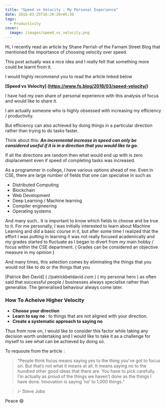 ```yaml
---
title: "Speed vs Velocity : My Personal Experience"
date: 2018-03-25T16:20:28+05:30
tags:
  - Productivity
cover:
  image: /images/speed_vs_velocity.png
---
```


Hi, I recently read an article by Shane Parrish of the Farnam Street Blog that mentioned the importance of choosing velocity over speed.

This post actually was a nice idea and I really felt that something more could be learnt from it.

I would highly recommend you to read the article linked below

**[Speed vs Velocity] (https://www.fs.blog/2018/03/speed-velocity/)**

I have had my own share of personal experience with this analysis of focus and would like to share it.

I am actually someone who is highly obsessed with increasing my efficiency / productivity.

But efficiency can also achieved by doing things in a particular direction rather than trying to do tasks faster.

Think about this: ***An incremental increase in speed can only be considered useful if it is in a direction that you would like to go.***

If all the directions are random then what would end up with is zero displacement even if speed of completing tasks was increased.

As a programmer in college, I have various options ahead of me. Even in CSE, there are large number of fields that one can specialise in such as

- Distributed Computing
- Blockchain
- Web Development
- Deep Learning / Machine learning
- Compiler engineering
- Operating systems

And many such.. It is important to know which fields to choose and be true to it. For me personally, I was initially interested to learn about Machine Learning and did a basic course in it, but after some time I realized that the effort I was putting in learning it was not really focused academically and my grades started to fluctuate as I began to divert from my main hobby / focus within the CSE department. ( Grades can be considered an objective measure in my opinion )

And many times, this selection comes by eliminating the things that you would not like to do or the things that you

[Patrick Bet-David] ( //patrickbetdavid.com ) ( my personal hero ) as often said that successful people / businesses always specialise rather than generalise. The generalised behaviour always come later.

### How To Acheive Higher Velocity

- **Choose your direction**
- **Learn to say no** : to things that are not aligned with your direction.
- **Create a systematic approach to saying no**


Thus from now on, I would like to consider this factor while taking any decision worth undertaking and I would like to take it as a challenge for myself to see what can be achieved by doing so.

To requoute from the article :

> “People think focus means saying yes to the thing you’ve got to focus on. But that’s not what it means at all. It means saying no to the hundred other good ideas that there are. You have to pick carefully. I’m actually as proud of the things we haven’t done as the things I have done. Innovation is saying ‘no’ to 1,000 things.”

> /- Steve Jobs

Peace :smile:
